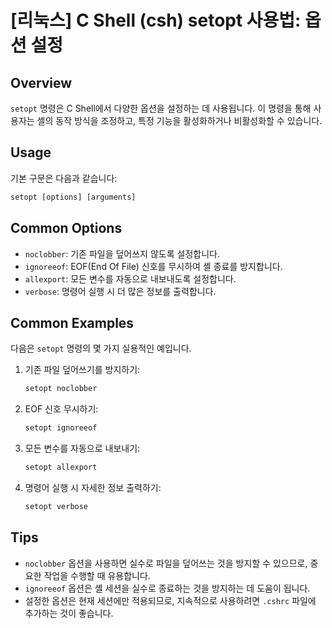 # [리눅스] C Shell (csh) setopt 사용법: 옵션 설정

## Overview
`setopt` 명령은 C Shell에서 다양한 옵션을 설정하는 데 사용됩니다. 이 명령을 통해 사용자는 셸의 동작 방식을 조정하고, 특정 기능을 활성화하거나 비활성화할 수 있습니다.

## Usage
기본 구문은 다음과 같습니다:

```csh
setopt [options] [arguments]
```

## Common Options
- `noclobber`: 기존 파일을 덮어쓰지 않도록 설정합니다.
- `ignoreeof`: EOF(End Of File) 신호를 무시하여 셸 종료를 방지합니다.
- `allexport`: 모든 변수를 자동으로 내보내도록 설정합니다.
- `verbose`: 명령어 실행 시 더 많은 정보를 출력합니다.

## Common Examples
다음은 `setopt` 명령의 몇 가지 실용적인 예입니다.

1. 기존 파일 덮어쓰기를 방지하기:
   ```csh
   setopt noclobber
   ```

2. EOF 신호 무시하기:
   ```csh
   setopt ignoreeof
   ```

3. 모든 변수를 자동으로 내보내기:
   ```csh
   setopt allexport
   ```

4. 명령어 실행 시 자세한 정보 출력하기:
   ```csh
   setopt verbose
   ```

## Tips
- `noclobber` 옵션을 사용하면 실수로 파일을 덮어쓰는 것을 방지할 수 있으므로, 중요한 작업을 수행할 때 유용합니다.
- `ignoreeof` 옵션은 셸 세션을 실수로 종료하는 것을 방지하는 데 도움이 됩니다.
- 설정한 옵션은 현재 세션에만 적용되므로, 지속적으로 사용하려면 `.cshrc` 파일에 추가하는 것이 좋습니다.